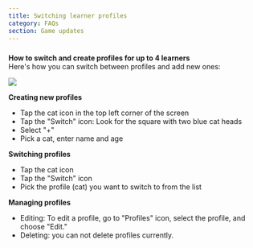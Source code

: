 ```yaml
---
title: Switching learner profiles
category: FAQs
section: Game updates
---
```

### 

**How to switch and create profiles for up to 4 learners**  
Here's how you can switch between profiles and add new ones:

![](https://help.studycat.com/hc/article_attachments/32456628954137)

**Creating new profiles**

* Tap the cat icon in the top left corner of the screen
* Tap the "Switch" icon: Look for the square with two blue cat heads
* Select "+"
* Pick a cat, enter name and age

**Switching profiles**

* Tap the cat icon
* Tap the "Switch" icon
* Pick the profile (cat) you want to switch to from the list

**Managing profiles**

* Editing: To edit a profile, go to "Profiles" icon, select the profile, and choose "Edit."
* Deleting: you can not delete profiles currently.